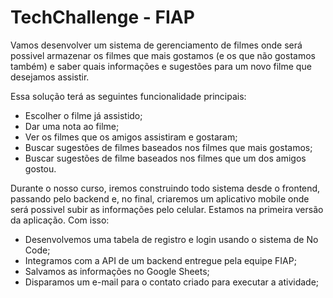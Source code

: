 # TechChallenge - FIAP

Vamos desenvolver um sistema de gerenciamento de filmes onde será possivel armazenar os filmes que mais gostamos (e os que não gostamos também) e saber quais informações e sugestões para um novo filme que desejamos assistir.

Essa solução terá as seguintes funcionalidade principais:
* Escolher o filme já assistido;
* Dar uma nota ao filme;
* Ver os filmes que os amigos assistiram e gostaram;
* Buscar sugestões de filmes baseados nos filmes que mais gostamos;
* Buscar sugestões de filme baseados nos filmes que um dos amigos gostou.

Durante o nosso curso, iremos construindo todo sistema desde o frontend, passando pelo backend e, no final, criaremos um aplicativo mobile onde será possivel subir as informações pelo celular.
Estamos na primeira versão da aplicação.
Com isso:
* Desenvolvemos uma tabela de registro e login usando o sistema de No Code;
* Integramos com a API de um backend entregue pela equipe FIAP;
* Salvamos as informações no Google Sheets;
* Disparamos um e-mail para o contato criado para executar a atividade;

